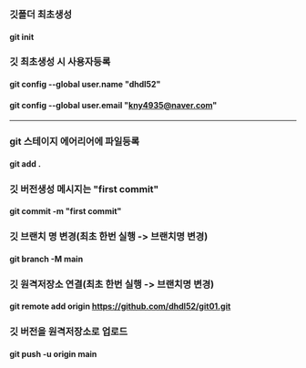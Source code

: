 ### 깃폴더 최초생성
#### git init
### 깃 최초생성 시 사용자등록
#### git config --global user.name "dhdl52"
#### git config --global user.email "kny4935@naver.com"

-------
### git 스테이지 에어리어에 파일등록
#### git add .
### 깃 버전생성 메시지는 "first commit"
#### git commit -m "first commit"
### 깃 브랜치 명 변경(최초 한번 실행 -> 브랜치명 변경)
#### git branch -M main
### 깃 원격저장소 연결(최초 한번 실행 -> 브랜치명 변경)
#### git remote add origin https://github.com/dhdl52/git01.git
### 깃 버전을 원격저장소로 업로드
#### git push -u origin main